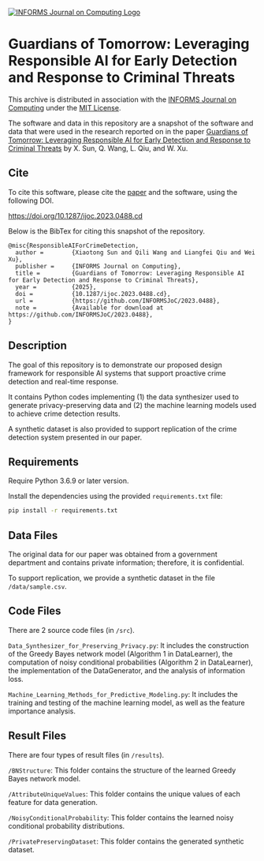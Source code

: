 [![INFORMS Journal on Computing Logo](https://INFORMSJoC.github.io/logos/INFORMS_Journal_on_Computing_Header.jpg)](https://pubsonline.informs.org/journal/ijoc)

# Guardians of Tomorrow: Leveraging Responsible AI for Early Detection and Response to Criminal Threats

This archive is distributed in association with the [INFORMS Journal on
Computing](https://pubsonline.informs.org/journal/ijoc) under the [MIT License](LICENSE).

The software and data in this repository are a snapshot of the software and data
that were used in the research reported on in the paper 
[Guardians of Tomorrow: Leveraging Responsible AI for Early Detection and Response to Criminal Threats](https://doi.org/10.1287/ijoc.2023.0488) by X. Sun, Q. Wang, L. Qiu, and W. Xu.

## Cite

To cite this software, please cite the [paper](https://doi.org/10.1287/ijoc.2023.0488) and the software, using the following DOI.

https://doi.org/10.1287/ijoc.2023.0488.cd

Below is the BibTex for citing this snapshot of the repository.

```
@misc{ResponsibleAIForCrimeDetection,
  author =        {Xiaotong Sun and Qili Wang and Liangfei Qiu and Wei Xu},
  publisher =     {INFORMS Journal on Computing},
  title =         {Guardians of Tomorrow: Leveraging Responsible AI for Early Detection and Response to Criminal Threats},
  year =          {2025},
  doi =           {10.1287/ijoc.2023.0488.cd},
  url =           {https://github.com/INFORMSJoC/2023.0488},
  note =          {Available for download at https://github.com/INFORMSJoC/2023.0488},
}  
```

## Description

The goal of this repository is to demonstrate our proposed design framework for responsible AI systems that support proactive crime detection and real-time response.

It contains Python codes implementing (1) the data synthesizer used to generate privacy-preserving data and (2) the machine learning models used to achieve crime detection results.

A synthetic dataset is also provided to support replication of the crime detection system presented in our paper.

## Requirements

Require Python 3.6.9 or later version.

Install the dependencies using the provided `requirements.txt` file:
```bash
pip install -r requirements.txt
```

## Data Files

The original data for our paper was obtained from a government department and contains private information; therefore, it is confidential. 

To support replication, we provide a synthetic dataset in the file `/data/sample.csv`.

## Code Files

There are 2 source code files (in `/src`).

`Data_Synthesizer_for_Preserving_Privacy.py`: It includes the construction of the Greedy Bayes network model (Algorithm 1 in DataLearner), the computation of noisy conditional probabilities (Algorithm 2 in DataLearner), the implementation of the DataGenerator, and the analysis of information loss.

`Machine_Learning_Methods_for_Predictive_Modeling.py`: It includes the training and testing of the machine learning model, as well as the feature importance analysis.

## Result Files

There are four types of result files (in `/results`).

`/BNStructure`: This folder contains the structure of the learned Greedy Bayes network model.

`/AttributeUniqueValues`: This folder contains the unique values of each feature for data generation.

`/NoisyConditionalProbability`: This folder contains the learned noisy conditional probability distributions.

`/PrivatePreservingDataset`: This folder contains the generated synthetic dataset.

